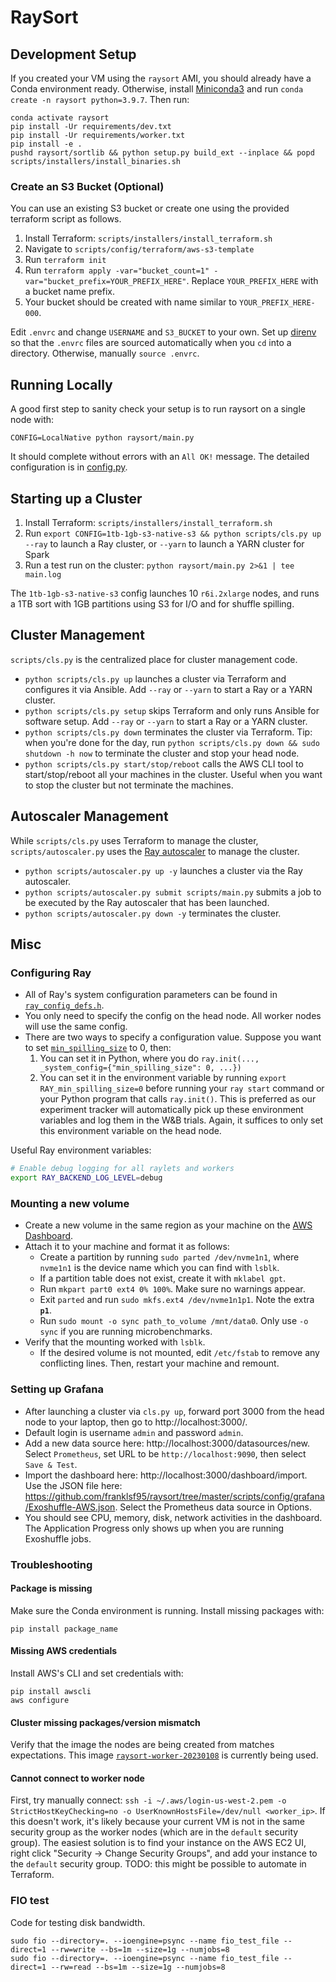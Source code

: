 # RaySort

## Development Setup

If you created your VM using the `raysort` AMI, you should already have a Conda environment ready. Otherwise, install [Miniconda3](https://docs.conda.io/en/latest/miniconda.html) and run `conda create -n raysort python=3.9.7`. Then run:

```
conda activate raysort
pip install -Ur requirements/dev.txt
pip install -Ur requirements/worker.txt
pip install -e .
pushd raysort/sortlib && python setup.py build_ext --inplace && popd
scripts/installers/install_binaries.sh
```

### Create an S3 Bucket (Optional)
You can use an existing S3 bucket or create one using the provided terraform script as follows.
1. Install Terraform: `scripts/installers/install_terraform.sh`
2. Navigate to `scripts/config/terraform/aws-s3-template`
3. Run `terraform init`
4. Run `terraform apply -var="bucket_count=1" -var="bucket_prefix=YOUR_PREFIX_HERE"`. Replace `YOUR_PREFIX_HERE` with a bucket name prefix.
5. Your bucket should be created with name similar to `YOUR_PREFIX_HERE-000`.

Edit `.envrc` and change `USERNAME` and `S3_BUCKET` to your own. Set up [direnv](https://direnv.net/) so that the `.envrc` files are sourced automatically when you `cd` into a directory. Otherwise, manually `source .envrc`.

## Running Locally

A good first step to sanity check your setup is to run raysort on a single node with:

```
CONFIG=LocalNative python raysort/main.py
```

It should complete without errors with an `All OK!` message. The detailed configuration is in [config.py](https://github.com/franklsf95/raysort/blob/master/raysort/config.py).

## Starting up a Cluster

1. Install Terraform: `scripts/installers/install_terraform.sh`
2. Run `export CONFIG=1tb-1gb-s3-native-s3 && python scripts/cls.py up --ray` to launch a Ray cluster, or `--yarn` to launch a YARN cluster for Spark
3. Run a test run on the cluster: `python raysort/main.py 2>&1 | tee main.log`

The `1tb-1gb-s3-native-s3` config launches 10 `r6i.2xlarge` nodes, and runs a 1TB sort with 1GB partitions using S3 for I/O and for shuffle spilling.

## Cluster Management

`scripts/cls.py` is the centralized place for cluster management code.

- `python scripts/cls.py up` launches a cluster via Terraform and configures it via Ansible. Add `--ray` or `--yarn` to start a Ray or a YARN cluster.
- `python scripts/cls.py setup` skips Terraform and only runs Ansible for software setup. Add `--ray` or `--yarn` to start a Ray or a YARN cluster.
- `python scripts/cls.py down` terminates the cluster via Terraform. Tip: when you're done for the day, run `python scripts/cls.py down && sudo shutdown -h now` to terminate the cluster and stop your head node.
- `python scripts/cls.py start/stop/reboot` calls the AWS CLI tool to start/stop/reboot all your machines in the cluster. Useful when you want to stop the cluster but not terminate the machines.

## Autoscaler Management

While `scripts/cls.py` uses Terraform to manage the cluster, `scripts/autoscaler.py` uses the [Ray autoscaler](https://docs.ray.io/en/latest/cluster/sdk.html) to manage the cluster.

- `python scripts/autoscaler.py up -y` launches a cluster via the Ray autoscaler.
- `python scripts/autoscaler.py submit scripts/main.py` submits a job to be executed by the Ray autoscaler that has been launched.
- `python scripts/autoscaler.py down -y` terminates the cluster.

## Misc

### Configuring Ray

- All of Ray's system configuration parameters can be found in [`ray_config_defs.h`](https://github.com/ray-project/ray/blob/master/src/ray/common/ray_config_def.h).
- You only need to specify the config on the head node. All worker nodes will use the same config.
- There are two ways to specify a configuration value. Suppose you want to set [`min_spilling_size`](https://github.com/ray-project/ray/blob/master/src/ray/common/ray_config_def.h#L409) to 0, then:
  1. You can set it in Python, where you do `ray.init(..., _system_config={"min_spilling_size": 0, ...})`
  2. You can set it in the environment variable by running `export RAY_min_spilling_size=0` before running your `ray start` command or your Python program that calls `ray.init()`. This is preferred as our experiment tracker will automatically pick up these environment variables and log them in the W&B trials. Again, it suffices to only set this environment variable on the head node.

Useful Ray environment variables:

```bash
# Enable debug logging for all raylets and workers
export RAY_BACKEND_LOG_LEVEL=debug
```

### Mounting a new volume

- Create a new volume in the same region as your machine on the [AWS Dashboard](https://us-west-2.console.aws.amazon.com/ec2/v2/home?region=us-west-2#Volumes:).
- Attach it to your machine and format it as follows:
  - Create a partition by running `sudo parted /dev/nvme1n1`, where `nvme1n1` is the device name which you can find with `lsblk`.
  - If a partition table does not exist, create it with `mklabel gpt`.
  - Run `mkpart part0 ext4 0% 100%`. Make sure no warnings appear.
  - Exit `parted` and run `sudo mkfs.ext4 /dev/nvme1n1p1`. Note the extra **`p1`**.
  - Run `sudo mount -o sync path_to_volume /mnt/data0`. Only use `-o sync` if you are running microbenchmarks.
- Verify that the mounting worked with `lsblk`.
  - If the desired volume is not mounted, edit `/etc/fstab` to remove any conflicting lines. Then, restart your machine and remount.

### Setting up Grafana

- After launching a cluster via `cls.py up`, forward port 3000 from the head node to your laptop, then go to http://localhost:3000/.
- Default login is username `admin` and password `admin`.
- Add a new data source here: http://localhost:3000/datasources/new. Select `Prometheus`, set URL to be `http://localhost:9090`, then select `Save & Test`.
- Import the dashboard here: http://localhost:3000/dashboard/import. Use the JSON file here: https://github.com/franklsf95/raysort/tree/master/scripts/config/grafana/Exoshuffle-AWS.json. Select the Prometheus data source in Options.
- You should see CPU, memory, disk, network activities in the dashboard. The Application Progress only shows up when you are running Exoshuffle jobs.

### Troubleshooting

#### Package is missing

Make sure the Conda environment is running. Install missing packages with:

```
pip install package_name
```

#### Missing AWS credentials

Install AWS's CLI and set credentials with:

```
pip install awscli
aws configure
```

#### Cluster missing packages/version mismatch

Verify that the image the nodes are being created from matches expectations.
This image [`raysort-worker-20230108`](https://us-west-2.console.aws.amazon.com/ec2/v2/home?region=us-west-2#ImageDetails:imageId=ami-0da946239520bf5d7) is currently being used.

#### Cannot connect to worker node

First, try manually connect: `ssh -i ~/.aws/login-us-west-2.pem -o StrictHostKeyChecking=no -o UserKnownHostsFile=/dev/null <worker_ip>`. If this doesn't work, it's likely because your current VM is not in the same security group as the worker nodes (which are in the `default` security group). The easiest solution is to find your instance on the AWS EC2 UI, right click "Security -> Change Security Groups", and add your instance to the `default` security group. TODO: this might be possible to automate in Terraform.

### FIO test

Code for testing disk bandwidth.

```
sudo fio --directory=. --ioengine=psync --name fio_test_file --direct=1 --rw=write --bs=1m --size=1g --numjobs=8
sudo fio --directory=. --ioengine=psync --name fio_test_file --direct=1 --rw=read --bs=1m --size=1g --numjobs=8
```

